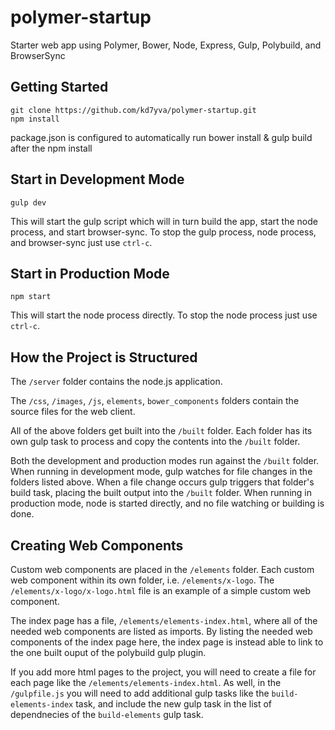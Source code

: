 # polymer-startup
Starter web app using Polymer, Bower, Node, Express, Gulp, Polybuild, and BrowserSync

## Getting Started
```
git clone https://github.com/kd7yva/polymer-startup.git
npm install
```
package.json is configured to automatically run bower install & gulp build after the npm install

## Start in Development Mode
```
gulp dev
```
This will start the gulp script which will in turn build the app, start the node process, and start browser-sync.  To stop the gulp process, node process, and browser-sync just use `ctrl-c`.

## Start in Production Mode
```
npm start
```
This will start the node process directly.  To stop the node process just use `ctrl-c`.

## How the Project is Structured
The `/server` folder contains the node.js application.

The `/css`, `/images`, `/js`, `elements`, `bower_components` folders contain the source files for the web client.

All of the above folders get built into the `/built` folder.  Each folder has its own gulp task to process and copy the contents into the `/built` folder.

Both the development and production modes run against the `/built` folder.  When running in development mode, gulp watches for file changes in the folders listed above.  When a file change occurs gulp triggers that folder's build task, placing the built output into the `/built` folder.  When running in production mode, node is started directly, and no file watching or building is done.

## Creating Web Components
Custom web components are placed in the `/elements` folder.  Each custom web component within its own folder, i.e. `/elements/x-logo`.  The `/elements/x-logo/x-logo.html` file is an example of a simple custom web component.

The index page has a file, `/elements/elements-index.html`, where all of the needed web components are listed as imports.  By listing the needed web components of the index page here, the index page is instead able to link to the one built ouput of the polybuild gulp plugin.

If you add more html pages to the project, you will need to create a file for each page like the `/elements/elements-index.html`.  As well, in the `/gulpfile.js` you will need to add additional gulp tasks like the `build-elements-index` task, and include the new gulp task in the list of dependnecies of the `build-elements` gulp task.

